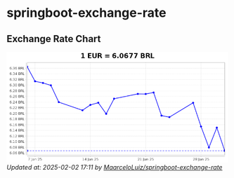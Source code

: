 # springboot-exchange-rate

<!-- EXCHANGE-RATE-START -->
## Exchange Rate Chart

![Exchange Rate Chart](charts/chart.png)*Updated at: 2025-02-02 17:11 by [MaarceloLuiz/springboot-exchange-rate](https://github.com/MaarceloLuiz/springboot-exchange-rate)*


<!-- EXCHANGE-RATE-END -->